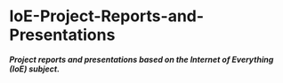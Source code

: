 # IoE-Project-Reports-and-Presentations
***Project reports and presentations based on the Internet of Everything (IoE) subject.***
